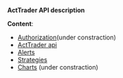 **ActTrader API description**

**Content**:

- [Authorization](auth/)(under constraction)
- [ActTrader api](acttrader-api/)
- [Alerts](alerts/)
- [Strategies](strategies/) 
- [Charts](charts/) (under constraction)
